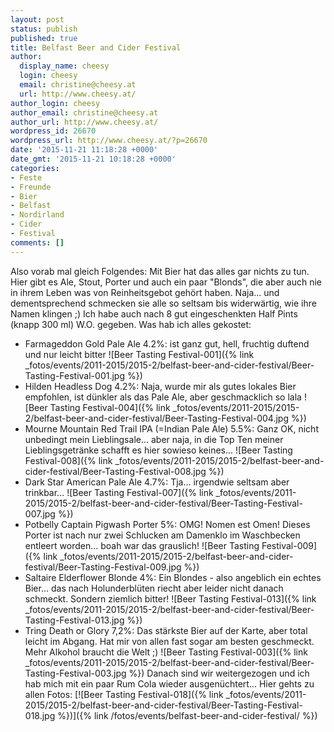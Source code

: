 ```yaml
---
layout: post
status: publish
published: true
title: Belfast Beer and Cider Festival
author:
  display_name: cheesy
  login: cheesy
  email: christine@cheesy.at
  url: http://www.cheesy.at/
author_login: cheesy
author_email: christine@cheesy.at
author_url: http://www.cheesy.at/
wordpress_id: 26670
wordpress_url: http://www.cheesy.at/?p=26670
date: '2015-11-21 11:18:28 +0000'
date_gmt: '2015-11-21 10:18:28 +0000'
categories:
- Feste
- Freunde
- Bier
- Belfast
- Nordirland
- Cider
- Festival
comments: []
---
```

Also vorab mal gleich Folgendes: Mit Bier hat das alles gar nichts zu tun. Hier gibt es Ale, Stout, Porter und auch ein paar "Blonds", die aber auch nie in ihrem Leben was von Reinheitsgebot gehört haben. Naja... und dementsprechend schmecken sie alle so seltsam bis widerwärtig, wie ihre Namen klingen ;) Ich habe auch nach 8 gut eingeschenkten Half Pints (knapp 300 ml) W.O. gegeben.
Was hab ich alles gekostet:
- Farmageddon Gold Pale Ale 4.2%: ist ganz gut, hell, fruchtig duftend und nur leicht bitter
 ![Beer Tasting Festival-001]({% link _fotos/events/2011-2015/2015-2/belfast-beer-and-cider-festival/Beer-Tasting-Festival-001.jpg %})
- Hilden Headless Dog 4.2%: Naja, wurde mir als gutes lokales Bier empfohlen, ist dünkler als das Pale Ale, aber geschmacklich so lala
 ![Beer Tasting Festival-004]({% link _fotos/events/2011-2015/2015-2/belfast-beer-and-cider-festival/Beer-Tasting-Festival-004.jpg %})
- Mourne Mountain Red Trail IPA (=Indian Pale Ale) 5.5%: Ganz OK, nicht unbedingt mein Lieblingsale... aber naja, in die Top Ten meiner Lieblingsgetränke schafft es hier sowieso keines...
 ![Beer Tasting Festival-008]({% link _fotos/events/2011-2015/2015-2/belfast-beer-and-cider-festival/Beer-Tasting-Festival-008.jpg %})
- Dark Star American Pale Ale 4.7%: Tja... irgendwie seltsam aber trinkbar...
 ![Beer Tasting Festival-007]({% link _fotos/events/2011-2015/2015-2/belfast-beer-and-cider-festival/Beer-Tasting-Festival-007.jpg %})
- Potbelly Captain Pigwash Porter 5%: OMG! Nomen est Omen! Dieses Porter ist nach nur zwei Schlucken am Damenklo im Waschbecken entleert worden... boah war das grauslich!
 ![Beer Tasting Festival-009]({% link _fotos/events/2011-2015/2015-2/belfast-beer-and-cider-festival/Beer-Tasting-Festival-009.jpg %})
- Saltaire Elderflower Blonde 4%: Ein Blondes - also angeblich ein echtes Bier... das nach Holunderblüten riecht aber leider nicht danach schmeckt. Sondern ziemlich bitter!
 ![Beer Tasting Festival-013]({% link _fotos/events/2011-2015/2015-2/belfast-beer-and-cider-festival/Beer-Tasting-Festival-013.jpg %})
- Tring Death or Glory 7,2%: Das stärkste Bier auf der Karte, aber total leicht im Abgang. Hat mir von allen fast sogar am besten geschmeckt. Mehr Alkohol braucht die Welt ;)
 ![Beer Tasting Festival-003]({% link _fotos/events/2011-2015/2015-2/belfast-beer-and-cider-festival/Beer-Tasting-Festival-003.jpg %})
Danach sind wir weitergezogen und ich hab mich mit ein paar Rum Cola wieder ausgenüchtert...
Hier gehts zu allen Fotos:
[![Beer Tasting Festival-018]({% link _fotos/events/2011-2015/2015-2/belfast-beer-and-cider-festival/Beer-Tasting-Festival-018.jpg %})]({% link /fotos/events/belfast-beer-and-cider-festival/ %})
